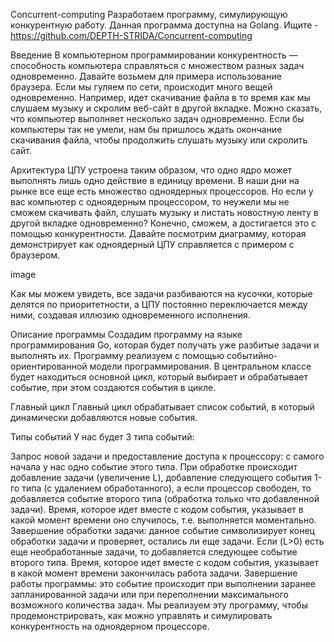 Concurrent-computing
Разработаем программу, симулирующую конкурентную работу. Данная программа доступна на Golang. Ищите - https://github.com/DEPTH-STRIDA/Concurrent-computing

Введение
В компьютерном программировании конкурентность — способность компьютера справляться с множеством разных задач одновременно. Давайте возьмем для примера использование браузера. Если мы гуляем по сети, происходит много вещей одновременно. Например, идет скачивание файла в то время как мы слушаем музыку и скролим веб-сайт в другой вкладке. Можно сказать, что компьютер выполняет несколько задач одновременно. Если бы компьютеры так не умели, нам бы пришлось ждать окончание скачивания файла, чтобы продолжить слушать музыку или скролить сайт.

Архитектура ЦПУ устроена таким образом, что одно ядро может выполнять лишь одно действие в единицу времени. В наши дни на рынке все еще есть множество одноядерных процессоров. Но если у вас компьютер с одноядерным процессором, то неужели мы не сможем скачивать файл, слушать музыку и листать новостную ленту в другой вкладке одновременно? Конечно, сможем, а достигается это с помощью конкурентности. Давайте посмотрим диаграмму, которая демонстрирует как одноядерный ЦПУ справляется с примером с браузером.

image

Как мы можем увидеть, все задачи разбиваются на кусочки, которые делятся по приоритетности, а ЦПУ постоянно переключается между ними, создавая иллюзию одновременного исполнения.

Описание программы
Создадим программу на языке программирования Go, которая будет получать уже разбитые задачи и выполнять их. Программу реализуем с помощью событийно-ориентированной модели программирования. В центральном классе будет находиться основной цикл, который выбирает и обрабатывает событие, при этом создаются события в цикле.

Главный цикл
Главный цикл обрабатывает список событий, в который динамически добавляются новые события.

Типы событий
У нас будет 3 типа событий:

Запрос новой задачи и предоставление доступа к процессору: с самого начала у нас одно событие этого типа. При обработке происходит добавление задачи (увеличение L), добавление следующего события 1-го типа (с удалением обработанного), а если процессор свободен, то добавляется событие второго типа (обработка только что добавленной задачи). Время, которое идет вместе с кодом события, указывает в какой момент времени оно случилось, т.е. выполняется моментально.
Завершение обработки задачи: данное событие символизирует конец обработки задачи и проверяет, остались ли еще задачи. Если (L>0) есть еще необработанные задачи, то добавляется следующее событие второго типа. Время, которое идет вместе с кодом события, указывает в какой момент времени закончилась работа задачи.
Завершение работы программы: это событие происходит при выполнении заранее запланированной задачи или при переполнении максимального возможного количества задач.
Мы реализуем эту программу, чтобы продемонстрировать, как можно управлять и симулировать конкурентность на одноядерном процессоре.
